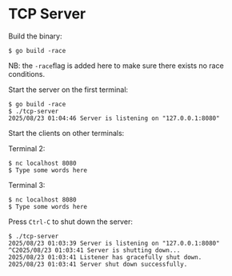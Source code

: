 # TCP Server

Build the binary:

```console
$ go build -race
```

NB: the `-race`flag is added here to make sure there exists no race conditions.

Start the server on the first terminal:

```console
$ go build -race
$ ./tcp-server
2025/08/23 01:04:46 Server is listening on "127.0.0.1:8080"
```

Start the clients on other terminals:

Terminal 2:

```console
$ nc localhost 8080
$ Type some words here
```

Terminal 3:

```console
$ nc localhost 8080
$ Type some words here
```

Press `Ctrl-C` to shut down the server:

```console
$ ./tcp-server
2025/08/23 01:03:39 Server is listening on "127.0.0.1:8080"
^C2025/08/23 01:03:41 Server is shutting down...
2025/08/23 01:03:41 Listener has gracefully shut down.
2025/08/23 01:03:41 Server shut down successfully.
```
